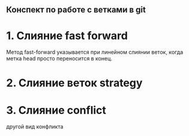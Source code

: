 ## Конспект по работе с ветками в git 

# 1. Слияние  fast forward

Метод fast-forward указывается при линейном слиянии веток, когда метка head просто переносится в конец.

# 2. Cлияние веток strategy
# 3. Слияние conflict 

другой вид конфликта
